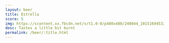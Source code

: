 ```yaml
---
layout: beer
title: Estrella
score: 5
img: https://scontent.xx.fbcdn.net/v/t1.0-0/p480x480/248044_10151694532898745_1441204919_n.jpg?oh=d90c6f28fef2f623f8941f4d80590f88&oe=5839451A
desc: Tastes a little bit burnt
permalink: /beer/:title.html
---
```

